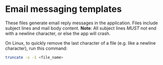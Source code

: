 Email messaging templates
=========================

These files generate email reply messages in the application.
Files include subject lines and mail body content.
**Note**: All subject lines _MUST_ not end with a newline character, or else the app will crash.

On Linux, to quickly remove the last character of a file (e.g. like a newline character), run this command:

```bash
truncate -s -1 <file_name>
```
